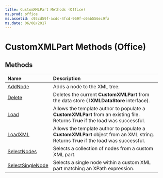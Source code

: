 ```yaml
---
title: CustomXMLPart Methods (Office)
ms.prod: office
ms.assetid: c95cd59f-acdc-4fcd-969f-c0ab556ec9fa
ms.date: 06/08/2017
---
```



# CustomXMLPart Methods (Office)

## Methods



|**Name**|**Description**|
|:-----|:-----|
|[AddNode](customxmlpart-addnode-method-office.md)|Adds a node to the XML tree.|
|[Delete](customxmlpart-delete-method-office.md)|Deletes the current  **CustomXMLPart** from the data store ( **IXMLDataStore** interface).|
|[Load](customxmlpart-load-method-office.md)|Allows the template author to populate a  **CustomXMLPart** from an existing file. Returns **True** if the load was successful.|
|[LoadXML](customxmlpart-loadxml-method-office.md)|Allows the template author to populate a  **CustomXMLPart** object from an XML string. Returns **True** if the load was successful.|
|[SelectNodes](customxmlpart-selectnodes-method-office.md)|Selects a collection of nodes from a custom XML part.|
|[SelectSingleNode](customxmlpart-selectsinglenode-method-office.md)|Selects a single node within a custom XML part matching an XPath expression.|


